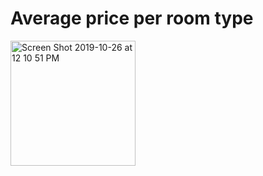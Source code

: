 # Average price per room type

<img width="200" alt="Screen Shot 2019-10-26 at 12 10 51 PM" src="https://user-images.githubusercontent.com/47669890/67624372-5ebcf200-f7f5-11e9-8ee3-0d7900379665.png">


